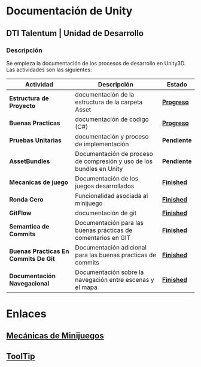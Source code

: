 # Documentación de Unity
## DTI Talentum | Unidad de Desarrollo
### Descripción
Se empieza la documentación de los procesos de desarrollo en Unity3D. Las actividades son las siguientes:

| **Actividad**                  | Descripción                                                          | Estado                                                                                                                                                                                                                                                                                                                                           |
| ------------------------------ | -------------------------------------------------------------------- | ------------------------------------------------------------------------------------------------------------------------------------------------------------------------------------------------------------------------------------------------------------------------------------------------------------------------------------------------ |
| **Estructura de Proyecto**     | documentación de la estructura de la carpeta Asset                   | **[Progreso](./unityStructure.md)**                                                                                                                                                                                                                                                                                                              |
| **Buenas Practicas**           | documentación de codigo (C#)                                         | **[Progreso](https://drive.google.com/file/d/1dyIPifOHBxIpgwyJG2RYk005VtlVDVM8/view?usp=sharing)**                                                                                                                                                                                                                                                                                                                                    |
| **Pruebas Unitarias**          | documentación y proceso de implementación                            | **Pendiente**                                                                                                                                                                                                                                                                                                                                    |
| **AssetBundles**               | Documentación de proceso de compresión y uso de los bundles en Unity | **Pendiente**                                                                                                                                                                                                                                                                                                                                    |
| **Mecanicas de juego**         | Documentación de los juegos desarrollados                            | **[Finished](https://drive.google.com/file/d/1lVl_8FHI4XZV-4kfltiTrOJ-f8OLk-ir/view?usp=sharing)**                                                                                                                                                                                                                                               |
| **Ronda Cero** | Funcionalidad asociada al minijuego | **[Finished](https://drive.google.com/file/d/1X3T-dIc33vcHQ7PRSsHF43k6Hatj6Xts/view?usp=sharing)** |
| **GitFlow**                    | documentación de git                                                 | **[Finished](https://www.atlassian.com/es/git/tutorials/comparing-workflows/gitflow-workflow#:~:text=El%20flujo%20de%20trabajo%20Gitflow,pr%C3%A1cticas%20de%20implementaci%C3%B3n%20de%20DevOps.&text=El%20flujo%20de%20trabajo%20Gitflow%20define%20un%20modelo%20de%20creaci%C3%B3n,publicaci%C3%B3n%20del%20proyecto%20como%20fundamento.)** |
| **Semantica de Commits**       | Documentación para las buenas prácticas de comentarios en GIT        | **[Finished](https://gist.github.com/joshbuchea/6f47e86d2510bce28f8e7f42ae84c716)**                                                                                                                                                                                                                                                              |
| **Buenas Practicas En Commits De Git** | Documentación adicional para las buenas practicas de commits | **[Finished](https://codigofacilito.com/articulos/buenas-practicas-en-commits-de-git)** |
| **Documentación Navegacional** | Documentación sobre la navegación entre escenas y el mapa            | **[Finished](https://drive.google.com/file/d/1p-qCK6nPSNWiDmwykZ6MnVn9Bja8buaI/view?usp=sharing)**                                                                                                                                                                                                                                               |


# Enlaces
## [Mecánicas de Minijuegos](Mecanicas/index.md)
## [ToolTip](ToolTip/index.html)
